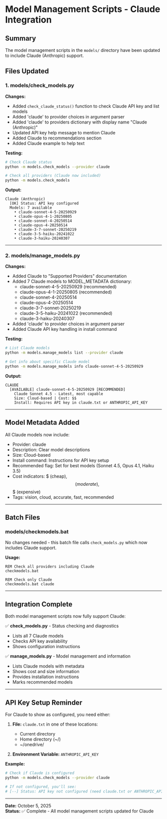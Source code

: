 # Model Management Scripts - Claude Integration

## Summary

The model management scripts in the `models/` directory have been updated to include Claude (Anthropic) support.

## Files Updated

### 1. models/check_models.py

**Changes:**
- Added `check_claude_status()` function to check Claude API key and list models
- Added 'claude' to provider choices in argument parser
- Added 'claude' to providers dictionary with display name "Claude (Anthropic)"
- Updated API key help message to mention Claude
- Added Claude to recommendations section
- Added Claude example to help text

**Testing:**
```bash
# Check Claude status
python -m models.check_models --provider claude

# Check all providers (Claude now included)
python -m models.check_models
```

**Output:**
```
Claude (Anthropic)
  [OK] Status: API key configured
  Models: 7 available
    • claude-sonnet-4-5-20250929
    • claude-opus-4-1-20250805
    • claude-sonnet-4-20250514
    • claude-opus-4-20250514
    • claude-3-7-sonnet-20250219
    • claude-3-5-haiku-20241022
    • claude-3-haiku-20240307
```

---

### 2. models/manage_models.py

**Changes:**
- Added Claude to "Supported Providers" documentation
- Added 7 Claude models to MODEL_METADATA dictionary:
  - claude-sonnet-4-5-20250929 (recommended)
  - claude-opus-4-1-20250805 (recommended)
  - claude-sonnet-4-20250514
  - claude-opus-4-20250514
  - claude-3-7-sonnet-20250219
  - claude-3-5-haiku-20241022 (recommended)
  - claude-3-haiku-20240307
- Added 'claude' to provider choices in argument parser
- Added Claude API key handling in install command

**Testing:**
```bash
# List Claude models
python -m models.manage_models list --provider claude

# Get info about specific Claude model
python -m models.manage_models info claude-sonnet-4-5-20250929
```

**Output:**
```
CLAUDE
  [AVAILABLE] claude-sonnet-4-5-20250929 [RECOMMENDED]
    Claude Sonnet 4.5 - Latest, most capable
    Size: Cloud-based | Cost: $$
    Install: Requires API key in claude.txt or ANTHROPIC_API_KEY
```

---

## Model Metadata Added

All Claude models now include:
- Provider: claude
- Description: Clear model descriptions
- Size: Cloud-based
- Install command: Instructions for API key setup
- Recommended flag: Set for best models (Sonnet 4.5, Opus 4.1, Haiku 3.5)
- Cost indicators: $ (cheap), $$ (moderate), $$$ (expensive)
- Tags: vision, cloud, accurate, fast, recommended

---

## Batch Files

### models/checkmodels.bat

No changes needed - this batch file calls `check_models.py` which now includes Claude support.

**Usage:**
```batch
REM Check all providers including Claude
checkmodels.bat

REM Check only Claude
checkmodels.bat claude
```

---

## Integration Complete

Both model management scripts now fully support Claude:

✅ **check_models.py** - Status checking and diagnostics
- Lists all 7 Claude models
- Checks API key availability
- Shows configuration instructions

✅ **manage_models.py** - Model management and information
- Lists Claude models with metadata
- Shows cost and size information
- Provides installation instructions
- Marks recommended models

---

## API Key Setup Reminder

For Claude to show as configured, you need either:

1. **File:** `claude.txt` in one of these locations:
   - Current directory
   - Home directory (~/)
   - ~/onedrive/
   
2. **Environment Variable:** `ANTHROPIC_API_KEY`

**Example:**
```bash
# Check if Claude is configured
python -m models.check_models --provider claude

# If not configured, you'll see:
# [--] Status: API key not configured (need claude.txt or ANTHROPIC_API_KEY)
```

---

**Date:** October 5, 2025  
**Status:** ✅ Complete - All model management scripts updated for Claude
